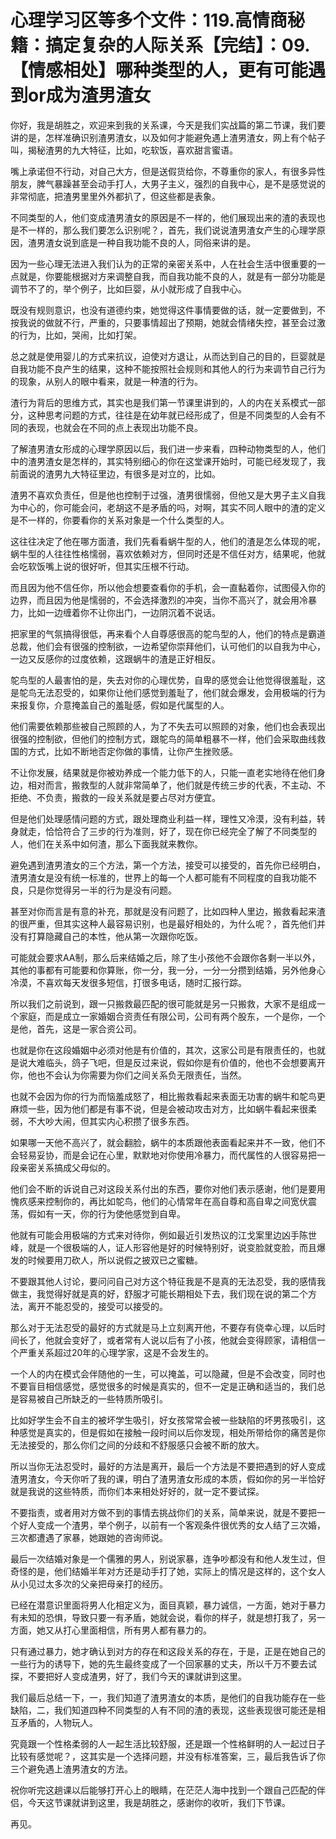 # 心理学习区等多个文件：119.高情商秘籍：搞定复杂的人际关系【完结】：09.【情感相处】哪种类型的人，更有可能遇到or成为渣男渣女

你好，我是胡胜之，欢迎来到我的关系课，今天是我们实战篇的第二节课，我们要讲的是，怎样准确识别渣男渣女，以及如何才能避免遇上渣男渣女，网上有个帖子叫，揭秘渣男的九大特征，比如，吃软饭，喜欢甜言蜜语。

嘴上承诺但不行动，对自己大方，但是送假货给你，不尊重你的家人，有很多异性朋友，脾气暴躁甚至会动手打人，大男子主义，强烈的自我中心，是不是感觉说的非常彻底，把渣男里里外外都扒了，但这些都是表象。

不同类型的人，他们变成渣男渣女的原因是不一样的，他们展现出来的渣的表现也是不一样的，那么我们要怎么识别呢？，首先，我们说说渣男渣女产生的心理学原因，渣男渣女说到底是一种自我功能不良的人，同俗来讲的是。

因为一些心理无法进入我们认为的正常的亲密关系中，人在社会生活中很重要的一点就是，你要能根据对方来调整自我，而自我功能不良的人，就是有一部分功能是调节不了的，举个例子，比如巨婴，从小就形成了自我中心。

既没有规则意识，也没有道德约束，她觉得这件事情要做的话，就一定要做到，不按我说的做就不行，严重的，只要事情超出了预期，她就会情绪失控，甚至会过激的行为，比如，哭闹，比如打架。

总之就是使用婴儿的方式来抗议，迫使对方退让，从而达到自己的目的，巨婴就是自我功能不良产生的结果，这种不能按照社会规则和其他人的行为来调节自己行为的现象，从别人的眼中看来，就是一种渣的行为。

渣行为背后的思维方式，其实也是我们第一节课里讲到的，人的内在关系模式一部分，这种思考问题的方式，往往是在幼年就已经形成了，但是不同类型的人会有不同的表现，也就会在不同的点上表现出功能不良。

了解渣男渣女形成的心理学原因以后，我们进一步来看，四种动物类型的人，他们中的渣男渣女是怎样的，其实特别细心的你在这堂课开始时，可能已经发现了，我前面说的渣男九大特征里边，有很多是对立的，比如。

渣男不喜欢负责任，但是他也控制于过强，渣男很懦弱，但他又是大男子主义自我为中心的，你可能会问，老胡这不是矛盾的吗，对啊，其实不同人眼中的渣的定义是不一样的，你要看你的关系对象是一个什么类型的人。

这往往决定了他在哪方面渣，我们先看看蜗牛型的人，他们的渣是怎么体现的呢，蜗牛型的人往往性格懦弱，喜欢依赖对方，但同时还是不信任对方，结果呢，他就会吃软饭嘴上说的很好听，但其实压根不行动。

而且因为他不信任你，所以他会想要查看你的手机，会一直黏着你，试图侵入你的边界，而且因为他是懦弱的，不会选择激烈的冲突，当你不高兴了，就会用冷暴力，比如一边缠着你不让你出门，一边阴沉着不说话。

把家里的气氛搞得很低，再来看个人自尊感很高的鸵鸟型的人，他们的特点是霸道总裁，他们会有很强的控制欲，一边希望你崇拜他们，认可他们的以自我为中心，一边又反感你的过度依赖，这跟蜗牛的渣是正好相反。

鸵鸟型的人最害怕的是，失去对你的心理优势，自卑的感觉会让他觉得很羞耻，这是鸵鸟无法忍受的，如果你让他们感觉到羞耻了，他们就会爆发，会用极端的行为来报复你，介意掩盖自己的羞耻感，假如是代属型的人。

他们需要依赖那些被自己照顾的人，为了不失去可以照顾的对象，他们也会表现出很强的控制欲，但他们的控制方式，跟鸵鸟的简单粗暴不一样，他们会采取曲线救国的方式，比如不断地否定你做的事情，让你产生挫败感。

不让你发展，结果就是你被劝养成一个能力低下的人，只能一直老实地待在他们身边，相对而言，搬救型的人就非常简单了，他们就是传统三步的代表，不主动、不拒绝、不负责，搬救的一段关系就是要占尽对方便宜。

但是他们处理感情问题的方式，跟处理商业利益一样，理性又冷漠，没有利益，转身就走，恰恰符合了三步的行为准则，好了，现在你已经完全了解了不同类型的人，他们在关系中如何渣，那么下面我就来教你。

避免遇到渣男渣女的三个方法，第一个方法，接受可以接受的，首先你已经明白，渣男渣女是没有统一标准的，世界上的每一个人都可能有不同程度的自我功能不良，只是你觉得另一半的行为是没有问题。

甚至对你而言是有意的补充，那就是没有问题了，比如四种人里边，搬救看起来渣的很严重，但其实这种人最容易识别，也是最好相处的，为什么呢？，首先他们并没有打算隐藏自己的本性，他从第一次跟你吃饭。

可能就会要求AA制，那么后来结婚之后，除了生小孩他不会跟你各剩一半以外，其他的事都有可能要和你算账，你一分，我一分，一分一分攒到结婚，另外他身心冷漠，不喜欢每天发很多短信，打很多电话，随时汇报行踪。

所以我们之前说到，跟一只搬救最匹配的很可能就是另一只搬救，大家不是组成一个家庭，而是成立一家婚姻合资责任有限公司，公司有两个股东，一个是你，一个是他，首先，这是一家合资公司。

也就是你在这段婚姻中必须对他是有价值的，其次，这家公司是有限责任的，也就是说大难临头，鸽子飞吧，但是反过来说，假如你是有价值的，他也不会想要离开你，他也不会认为你需要为你们之间关系负无限责任，当然。

也就不会因为你的行为而恼羞成怒了，相比搬救看起来表面无功害的蜗牛和鸵鸟更麻烦一些，因为他们都是有事不说，但是会被动攻击对方，比如蜗牛看起来很柔弱，不大吵大闹，但其实内心积攒了很多东西。

如果哪一天他不高兴了，就会翻脸，蜗牛的本质跟他表面看起来并不一致，他们不会轻易妥协，而是会记在心里，默默地对你使用冷暴力，而代属性的人很容易把一段亲密关系搞成父母似的。

他们会不断的诉说自己对这段关系付出的东西，要你对他们表示感谢，他们是要用愧疚感来控制你的，再比如鸵鸟，他们的心情常年在高自尊和高自卑之间宽伏震荡，假如有一天，你的行为使他感觉到自卑。

他就有可能会用极端的方式来对待你，例如最近引发热议的江戈案里边凶手陈世峰，就是一个很极端的人，证人形容他是好的时候特别好，说变脸就变脸，而且爆发的时候要用刀砍人，所以说假之披双已之蜜糖。

不要跟其他人讨论，要问问自己对方这个特征我是不是真的无法忍受，我的感情我做主，我觉得好就是真的好，舒服才可能长期相处下去，我们现在说的第二个方法，离开不能忍受的，接受可以接受的。

那么对于无法忍受的最好的方式就是马上立刻离开他，不要存有侥幸心理，以后时间长了，他就会变好了，或者常有人说以后有了小孩，他就会变得顾家，请相信一个严重关系超过20年的心理学家，这是不会发生的。

一个人的内在模式会伴随他的一生，可以掩盖，可以隐藏，但是不会改变，同时也不要盲目相信感觉，感觉很多的时候是真实的，但不一定是正确和适当的，我们总是容易被自己所缺乏的一些特质所吸引。

比如好学生会不自主的被坏学生吸引，好女孩常常会被一些缺陷的坏男孩吸引，这种感觉是真实的，但是假如在接触一段时间以后你发现，相处所带给你的痛苦是你无法接受的，那么你们之间的分歧和不舒服感只会被不断的放大。

所以当你无法忍受时，最好的方法是离开，最后一个方法是不要把遇到的好人变成渣男渣女，今天你听了我的课，明白了渣男渣女形成的本质，假如你的另一半恰好就是我说的这些特质，而你们本来相处好好的，就一定不要试探。

不要指责，或者用对方做不到的事情去挑战你们的关系，简单来说，就是不要把一个好人变成一个渣男，举个例子，以前有一个客观条件很优秀的女人结了三次婚，三次都遭遇了家暴，她跟她的咨询师说。

最后一次结婚对象是一个儒雅的男人，别说家暴，连争吵都没有和他人发生过，但奇怪的是，他们结婚半年对方还是动手打了她，实际上的情况是这样的，这个女人从小见过太多次的父亲把母亲打的经历。

已经在潜意识里面将男人化相定义为，面目真颖，暴力诚信，一方面，她对于暴力有未知的恐惧，导致只要一有矛盾，她就会说，看你的样子，就是想打我了，另一方面，她又从打心里面相信，所有男人都有暴力的。

只有通过暴力，她才确认到对方的存在和这段关系的存在，于是，正是在她自己的一些行为的诱导下，她的先生最终变成了一个回家暴的丈夫，所以千万不要去试探，不要把好人变成渣男，好了，我们今天的课就讲到这里。

我们最后总结一下，一，我们知道了渣男渣女的本质，是他们的自我功能存在一些缺陷，二，我们知道四种不同类型的人有不同的渣的表现，这些表现很可能还是相互矛盾的，人物玩人。

究竟跟一个性格柔弱的人一起生活比较舒服，还是跟一个性格鲜明的人一起过日子比较有感觉呢？，这其实是一个选择问题，并没有标准答案，三，最后我告诉了你三个避免遇上渣男渣女的方法。

祝你听完这趟课以后能够打开心上的眼睛，在茫茫人海中找到一个跟自己匹配的伴侣，今天这节课就讲到这里，我是胡胜之，感谢你的收听，我们下节课。

再见。